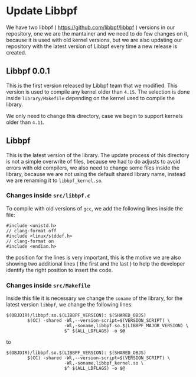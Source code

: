 # Update Libbpf

We have two libbpf ( https://github.com/libbpf/libbpf ) versions in our repository, one we are the mantainer
and we need to do few changes on it, because it is used with old kernel versions, but we are also
updating our repository with the latest version of Libbpf every time a new release is created.

## Libbpf 0.0.1

This is the first version released by Libbpf team that we modified. This version is used to compile any kernel 
 older than `4.15`.  The selection is done inside `library/Makefile` depending on the kernel used to compile 
the library.

We only need to change this directory, case we begin to support kernels older than `4.11`.

## Libbpf

This is the latest version of the library. The update process of this directory is not a simple overwrite of files,
 because we had to do adjusts to avoid errors with old compilers, we also need to change some files inside 
 the library, because we are not using the default shared library name, instead we are renaming it to 
 `libbpf_kernel.so`.

### Changes inside `src/libbpf.c`

To compile with old versions of `gcc`, we add the following lines inside the file:

```
#include <unistd.h>
// clang-format off
#include <linux/stddef.h>
// clang-format on
#include <endian.h>
```

the position for the lines is very important, this is the motive we are also showing two additional lines ( the first 
 and the last ) to help the developer identify the right position to insert the code.

### Changes inside `src/Makefile`

Inside this file it is necessary we change the `soname` of the library, for the latest version `libbpf`, we change
the following lines:

```
$(OBJDIR)/libbpf.so.$(LIBBPF_VERSION): $(SHARED_OBJS)
        $(CC) -shared -Wl,--version-script=$(VERSION_SCRIPT) \
                      -Wl,-soname,libbpf.so.$(LIBBPF_MAJOR_VERSION) \
                      $^ $(ALL_LDFLAGS) -o $@
```

to

```
$(OBJDIR)/libbpf.so.$(LIBBPF_VERSION): $(SHARED_OBJS)
        $(CC) -shared -Wl,--version-script=$(VERSION_SCRIPT) \
                      -Wl,-soname,libbpf_kernel.so \
                      $^ $(ALL_LDFLAGS) -o $@
```
